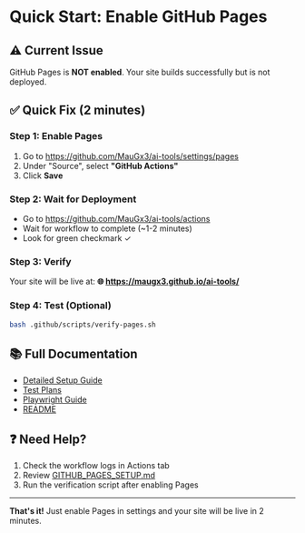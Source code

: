 # Quick Start: Enable GitHub Pages

## ⚠️ Current Issue
GitHub Pages is **NOT enabled**. Your site builds successfully but is not deployed.

## ✅ Quick Fix (2 minutes)

### Step 1: Enable Pages
1. Go to https://github.com/MauGx3/ai-tools/settings/pages
2. Under "Source", select **"GitHub Actions"**
3. Click **Save**

### Step 2: Wait for Deployment
- Go to https://github.com/MauGx3/ai-tools/actions
- Wait for workflow to complete (~1-2 minutes)
- Look for green checkmark ✓

### Step 3: Verify
Your site will be live at:
**🌐 https://maugx3.github.io/ai-tools/**

### Step 4: Test (Optional)
```bash
bash .github/scripts/verify-pages.sh
```

## 📚 Full Documentation
- [Detailed Setup Guide](../../GITHUB_PAGES_SETUP.md)
- [Test Plans](./test-github-pages.md)
- [Playwright Guide](./playwright-test-guide.md)
- [README](./README.md)

## ❓ Need Help?
1. Check the workflow logs in Actions tab
2. Review [GITHUB_PAGES_SETUP.md](../../GITHUB_PAGES_SETUP.md)
3. Run the verification script after enabling Pages

---
**That's it!** Just enable Pages in settings and your site will be live in 2 minutes.
